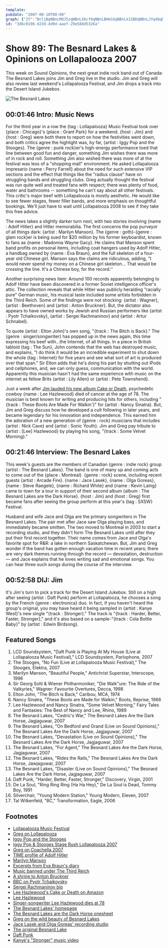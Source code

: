 ```yaml
---
template: 
pubdate: "2007-08-10T00:00"
graph: {"2Y":"BcljBqNBnLMOJ5zqNBnLX6cfdqNBnLBHm1GqNBnLk1SBDqNBnLJYq4QqNBnLBcljBMOJ5z3DA8yk1SBDI6Pj9lVGr8jigdMlVGr8BcPRrlVGr87nTZnlVGr89SGVXlVGr8lVGr8z1mdTMh0xWlVGr8lVGr8nhHmFI6Pj9edkLr38D3HI6Pj9I6Pj9RTLzfQtryvytvwKQtryvZLpB1NjngMQtryvCDOVpQtryvCDOVpNjngMCDOVpVpyYjCDOVpvL5SsQJPbLUYUIWQJPbLS3ttlQJPbLeYfkjBJ4iLUYUIWBMlTxeYfkjBMlTxS3ttlcQoZQepkUC","10A":"3hai2BMIV13hai2XtcZJ3hai2BMlTx0JIWL3hai23hai2Vp2a73hai2cHuAG3hai2BAACi3hai2fQI1e3hai2MEHoU3hai2FjmkRBMlTxXtcZJXtcZJtLUuo0JIWLBAACiFjmkRX6cfdBHm1GFjmkR","2GA":"GyxMwNFdn3NFdn3iO9gYBAy8POoDRzOoDRziO9gYZ8c3XiO9gY"}
id: "3d6c0196-d23d-4d9d-aaef-29e588d5326a"
---
```






# Show 89: The Besnard Lakes & Opinions on Lollapalooza 2007

This week on Sound Opinions, the next great indie rock band out of Canada: The Besnard Lakes joins Jim and Greg live in the studio. Jim and Greg will also review last weekend's Lollapalooza Festival, and Jim drops a track into the Desert Island Jukebox.

![The Besnard Lakes](https://static.soundopinions.org/images/2007/besnardlakes.jpg)



## 00:01:46 Intro: Music News

For the third year in a row the {tag : Lollapalooza} Music Festival took over {place : Chicago}'s {place : Grant Park} for a weekend. {host : Jim} and {host : Greg} were both there to report on how the festivities went down, and both critics agree the highlight was, by far, {artist : Iggy Pop and the Stooges}. The {genre : punk rock}er's high-energy performance toed that line between good fun and danger, something Jim wishes there was more of in rock and roll. Something Jim also wished there was more of at the festival was less of a "shopping mall" environment. He asked Lollapalooza impresario {name : Perry Farrell} about the need for such extensive VIP sections and the effect that things like the "radius clause" have on struggling bands and struggling clubs. Greg actually thought the festival was run quite well and treated fans with respect; there was plenty of food, water and bathrooms -- something he can't say about all other festivals. This critic's major beef with Lollapalooza is mostly aesthetic. He would like to see fewer stages, fewer filler bands, and more emphasis on thoughtful bookings. We'll just have to wait until Lollapalooza 2008 to see if they take this free advice.

The news takes a slightly darker turn next, with two stories involving {name : Adolf Hitler} and Hitler memorabilia. The first concerns the pop purveyor of all things dark: {artist : Marilyn Manson}. The {genre : goth}-{genre : glam rock}er is being sued for $20 million by his former keyboardist, known to fans as {name : Madonna Wayne Gacy}. He claims that Manson spent band profits on personal items, including coat hangers used by Adolf Hitler, a handbag owned by {name : Eva Braun}, and the full skeleton of a four-year old Chinese girl. Manson says the claims are ridiculous, adding, "I would never spend my money on a Chinese girl skeleton... That would be crossing the line. It's a Chinese boy, for the record.''

Another surprising news item: Around 100 records apparently belonging to Adolf Hitler have been discovered in a former Soviet intelligence officer's attic. The collection reveals that while Hitler was publicly heralding "racially pure" German music, his musical taste included some artists forbidden in the Third Reich. Some of the findings were not shocking: {artist : Wagner}, {artist : Beethoven} and {artist : Anton Bruckner}. But, the dictator also appears to have owned works by Jewish and Russian performers like {artist : Pyotr Tchaikovsky}, {artist : Sergei Rachmaninov} and {artist : Artur Schnabel}.

To quote {artist : Elton John}'s own song, "{track : The Bitch is Back}." The {genre : singer/songwriter} has popped up in the news again, this time expressing his beef with...the Internet, of all things. In a piece in British tabloid {tag : The Sun}, John contends that the web has destroyed music, and explains, "I do think it would be an incredible experiment to shut down the whole {tag : Internet} for five years and see what sort of art is produced over that span." Sir Elton adds that he's doing his part by shutting out iPods and cellphones, and, we can only guess, communication with the world. Apparently this musician hasn't had the same experience with music on the internet as fellow Brits {artist : Lily Allen} or {artist : Pete Townshend}.

Just a week after [Jim lauded his new album Cake or Death](/show/87/), psychedelic cowboy {name : Lee Hazlewood} died of cancer at the age of 78. The musician is best known for writing and producing hits for others, including "{track : These Boots Are Made For Walkin'}" for {artist : Nancy Sinatra}. But, Jim and Greg discuss how he developed a cult following in later years, and became legendary for his innovation and independence. This earned him the adoration of a new generation of {genre : rock} musicians that includes {artist : Nick Cave} and {artist : Sonic Youth}. Jim and Greg pay tribute to {artist : [Lee] Hazlewood} by playing his song, "{track : Some Velvet Morning}."



## 00:21:46 Interview: The Besnard Lakes

This week's guests are the members of Canadian {genre : indie rock} group {artist : The Besnard Lakes}. The band is one of many up and coming acts to come out of the {place : Montreal}  {genre : rock} scene, including recent guests {artist : Arcade Fire}. {name : Jace Lasek}, {name : Olga Goreas}, {name : Steve Raegele}, {name : Richard White} and {name : Kevin Laing} came to town for a tour in support of their second album {album : The Besnard Lakes are the Dark Horse}. {host : Jim} and {host : Greg} first became fans after seeing the group perform at this year's {tag : SXSW} Festival.

Husband and wife Jace and Olga are the primary songwriters in The Besnard Lakes. The pair met after Jace saw Olga playing bass, and immediately became smitten. The two moved to Montreal in 2003 to start a recording studio, and they didn't form The Besnard Lakes until after they put their first record together. Their name comes from Jace and Olga's favorite spot for R&R: a lake in northern Saskatchewan. But, Jim and Greg wonder if the band has gotten enough vacation time in recent years; there are very dark themes running through the record — devastation, destruction — and Jace explains that he loves writing sad and emotional songs. You can hear three such songs during the course of the interview.



## 00:52:58 DIJ: Jim

It's Jim's turn to pick a track for the Desert Island Jukebox. Still on a high after seeing {artist : Daft Punk} perform at Lollapalooza, he chooses a song by the French {genre : electronica} duo. In fact, if you haven't heard the group's original, you may have heard it being sampled in {artist : Kanye West}'s new single "{track : Stronger}." The track is "{track : Harder, Better, Faster, Stronger}," and it's also based on a sample-"{track : Cola Bottle Baby}" by {artist : Edwin Birdsong}.



## Featured Songs

1. LCD Soundsystem, "Daft Punk is Playing At My House (Live at Lollapalooza Music Festival)," LCD Soundsystem, Parlophone, 2007
2. The Stooges, "No Fun (Live at Lollapalooza Music Festival)," The Stooges, Elektra, 2007
3. Marilyn Manson, "Beautiful People," Antichrist Superstar, Interscope, 1996
4. Sir Georg Solti & Wiener Philharmoniker, "Die Walk"ure: The Ride of the Valkyries," Wagner: Favourite Overtures, Decca, 1998
5. Elton John, "The Bitch is Back," Caribou, MCA, 1974
6. Nancy Sinatra, "These Boots are Made for Walkin," Boots, Reprise, 1966
7. Lee Hazlewood and Nancy Sinatra, "Some Velvet Morning," Fairy Tales and Fantasies: The Best of Nancy and Lee, Rhino, 1989
8. The Besnard Lakes, "Cedric's War," The Besnard Lakes Are the Dark Horse, Jagjaguwar, 2007
9. The Besnard Lakes, "On Bedford and Grand (Live on Sound Opinions)," The Besnard Lakes Are the Dark Horse, Jagjaguwar, 2007
10. The Besnard Lakes, "Devastation (Live on Sound Opinions)," The Besnard Lakes Are the Dark Horse, Jagjaguwar, 2007
11. The Besnard Lakes, "For Agent," The Besnard Lakes Are the Dark Horse, Jagjaguwar, 2007
12. The Besnard Lakes, "Rides the Rails," The Besnard Lakes Are the Dark Horse, Jawjaguwar, 2007
13. The Besnard Lakes, "Disaster (Live on Sound Opinions)," The Besnard Lakes Are the Dark Horse, Jagjaguwar, 2007
14. Daft Punk, "Harder, Better, Faster, Stronger," Discovery, Virgin, 2001
15. De La Soul, "Ring Ring Ring (Ha Ha Hey)," De La Soul is Dead, Tommy Boy, 1991
16. Silverchair, "Young Modern Station," Young Modern, Eleven, 2007
17. Tal Wilkenfeld, "BC," Transformation, Eagle, 2006



## Footnotes

- [Lollapalooza Music Festival](http://www.lollapalooza.com/)
- [Greg on Lollapalooza](http://leisureblogs.chicagotribune.com/turn_it_up/lollapalooza_/index.html)
- [Iggy Pop and the Stooges](http://www.iggypop.com/)
- [Iggy Pop & Stooges Stage Rush Lollapalooza 2007](http://www.youtube.com/watch?v=Zkd6Xzm63LU)
- [Greg on Coachella 2007](http://leisureblogs.chicagotribune.com/turn_it_up/2007/04/coachella_day_1.html)
- [TIME profile of Adolf Hitler](http://www.time.com/time/time100/leaders/profile/hitler.html)
- [Marilyn Manson](http://www.marilynmanson.com/)
- [Excerpts from Eva Braun's diary](http://www.humanitas-international.org/holocaust/evadiary.htm)
- [Music banned under The Third Reich](http://fcit.usf.edu/HOLOCAUST/arts/musDegen.htm)
- [A shrine to Anton Bruckner](http://www.bruckner.org/)
- [BBC on Pyotr Tchaikovsky](http://www.bbc.co.uk/radio3/classical/tchaikovsky/)
- [Sergei Rachmaninov bio](http://www.humanitiesweb.org/human.php?s=c&p=a&a=i&ID=751)
- [Lee Hazlewood's Cake or Death on Amazon](http://www.amazon.com/Cake-Death-Lee-Hazelwood/dp/B000L43PDE)
- [Lee Hazlewood](http://www.allmusic.com/cg/amg.dll?p=amg&sql=11:09fyxqu5ldhe)
- [Singer-songwriter Lee Hazlewood dies at 78](http://www.today.com/id/20152340#.UoKknpTk-kg)
- [The Besnard Lakes' homepage](http://www.thebesnardlakes.com/)
- [The Besnard Lakes are the Dark Horse onesheet](http://www.jagjaguwar.com/onesheet.php?cat=JAG106)
- [Greg on the wild beauty of Besnard Lakes](http://leisureblogs.chicagotribune.com/turn_it_up/2007/03/the_wild_beauty.html)
- [Jace Lasek and Olga Goreas' recording studio](http://www.breakglass.ca/)
- [The original Besnard Lake](http://www.sasktourism.com/besnardlake/)
- [Daft Punk](http://www.daftpunk.com/)
- [Kanye's "Stronger" music video](http://www.thefader.com/blog/articles/2007/06/26/video-kanye-west-stronger)